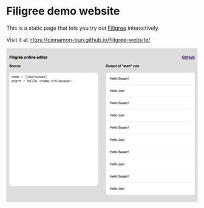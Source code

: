# Filigree demo website

This is a static page that lets you try out [Filigree](https://github.com/cinnamon-bun/filigree) interactively.

Visit it at https://cinnamon-bun.github.io/filigree-website/

![](screenshot.png)
